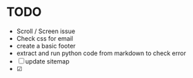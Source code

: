 # TODO

- Scroll / Screen issue
- Check css for email
- create a basic footer
- extract and run python code from markdown to check error
- &#9744; update sitemap
- &#9745;
